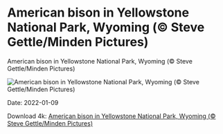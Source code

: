# American bison in Yellowstone National Park, Wyoming (© Steve Gettle/Minden Pictures)

American bison in Yellowstone National Park, Wyoming (© Steve Gettle/Minden Pictures)

![American bison in Yellowstone National Park, Wyoming (© Steve Gettle/Minden Pictures)](https://bing.com/th?id=OHR.WinterBison_EN-US1438810655_UHD.jpg&w=1024&h=576)

Date: 2022-01-09

Download 4k: [American bison in Yellowstone National Park, Wyoming (© Steve Gettle/Minden Pictures)](https://bing.com/th?id=OHR.WinterBison_EN-US1438810655_UHD.jpg)

